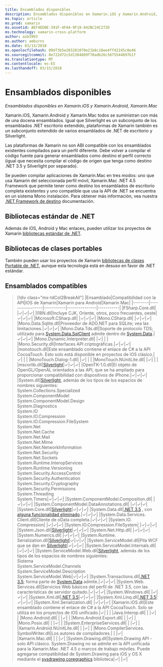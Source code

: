 ```yaml
---
title: Ensamblados disponibles
description: Ensamblados disponibles en Xamarin.iOS y Xamarin.Android, Xamarin.Mac
ms.topic: article
ms.prod: xamarin
ms.assetid: AEF4ED0E-391F-4FA4-9F18-842BC24C272D
ms.technology: xamarin-cross-platform
author: asb3993
ms.author: amburns
ms.date: 03/13/2018
ms.openlocfilehash: 09df3b5e203281070e21b8c18ee4ff42245c0e46
ms.sourcegitcommit: 8e722d72c5d1384889f70adb26c5675544897b1f
ms.translationtype: MT
ms.contentlocale: es-ES
ms.lasthandoff: 03/15/2018
---
```

# <a name="available-assemblies"></a>Ensamblados disponibles

_Ensamblados disponibles en Xamarin.iOS y Xamarin.Android, Xamarin.Mac_

Xamarin.iOS, Xamarin.Android y Xamarin.Mac todos se suministran con más de una docena ensamblados. Igual que Silverlight es un subconjunto de los ensamblados .NET escritorio extendido, plataformas de Xamarin también es un subconjunto extendido de varios ensamblados de .NET de escritorio y Silverlight.

Las plataformas de Xamarin no son ABI compatible con los ensamblados existentes compilados para un perfil diferente. Debe volver a compilar el código fuente para generar ensamblados como destino el perfil correcto (igual que necesita compilar el código de origen que tenga como destino .NET 3.5 y Silverlight por separado).

Se pueden compilar aplicaciones de Xamarin.Mac en tres modos: uno que usa Xamarin del seleccionada perfil móvil, Xamarin.Mac .NET 4.5 Framework que permite tener como destino los ensamblados de escritorio completa existentes y uno compatible que usa la API de .NET se encuentra en un sistema Mono instalación. Para obtener más información, vea nuestra [.NET Framework de destino](~/mac/platform/target-framework.md) documentación.


## <a name="net-standard-libraries"></a>Bibliotecas estándar de .NET

Además de iOS, Android y Mac enlaces, pueden utilizar los proyectos de Xamarin [bibliotecas estándar de .NET](~/cross-platform/app-fundamentals/net-standard.md).

## <a name="portable-class-libraries"></a>Bibliotecas de clases portables
 
También pueden usar los proyectos de Xamarin [bibliotecas de clases Portable de .NET](~/cross-platform/app-fundamentals/pcl.md), aunque esta tecnología está en desuso en favor de .NET estándar.

## <a name="supported-assemblies"></a>Ensamblados compatibles

> [!div class="mx-tdCol2BreakAll"]
> |Ensamblado|Compatibilidad con la API|IOS de Xamarin|Xamarin para Android|Xamarin Mac|
> |--------|-----------------|-----------|---------------|-----------|
> |FSharp.Core.dll| |✓|✓|✓|
> |l18N.dll|Incluye CJK, Oriente, otros, poco frecuentes, oeste|✓|✓|✓|
> |Microsoft.CSharp.dll| |✓|✓|✓|
> |Mono.CSharp.dll| |✓|✓|✓|
> |Mono.Data.Sqlite.dll|Proveedor de ADO.NET para SQLite; vea las limitaciones.|✓|✓|✓|
> |Mono.Data.Tds.dll|Soporte de protocolo TDS; utilizado para [System.Data.SqlClient](https://developer.xamarin.com/api/namespace/System.Data.SqlClient/) admite dentro de [System.Data](https://developer.xamarin.com/api/namespace/System.Data/).|✓|✓|✓|
> |Mono.Dynamic.&#8203;Interpreter.dll| |✓| | |
> |Mono.Security.dll|Interfaces API criptográficas.|✓|✓|✓|
> |monotouch.dll|Este ensamblado contiene el enlace de C# a la API CocoaTouch. Esto solo está disponible en proyectos de iOS clásico.|✓| | |
> |MonoTouch.&#8203;Dialog-1.dll| |✓| | |
> |MonoTouch.&#8203;NUnitLite.dll| |✓| | |
> |mscorlib.dll|[Silverlight](https://msdn.microsoft.com/en-us/library/cc838194(VS.95).aspx)|✓|✓|✓|
> |OpenTK-1.0.dll|El objeto de OpenGL/OpenAL orientados a las API, que se ha ampliado para proporcionar compatibilidad con dispositivos de iPhone.|✓|✓|✓|
> |System.dll|[Silverlight](https://msdn.microsoft.com/en-us/library/cc838194(VS.95).aspx), además de los tipos de los espacios de nombres siguientes:<br />System.Collections.Specialized<br />System.&#8203;ComponentModel<br />System.ComponentModel.Design<br />System.Diagnostics<br />System.IO<br />System.IO.Compression<br />System.IO.Compression.FileSystem<br />System.Net<br />System.Net.Cache<br />System.Net.Mail<br />System.Net.Mime<br />System.Net.&#8203;NetworkInformation<br />System.Net.Security<br />System.Net.Sockets<br />System.Runtime.&#8203;InteropServices<br />System.Runtime.Versioning<br />System.Security.&#8203;AccessControl<br />System.Security.Authentication<br />System.Security.&#8203;Cryptography<br />System.Security.Permissions<br />System.Threading<br />System.Timers|✓|✓|✓|
> |System.&#8203;ComponentModel.&#8203;Composition.dll| |✓|✓|✓|
> |System.&#8203;ComponentModel.&#8203;DataAnnotations.dll| |✓|✓|✓|
> |System.Core.dll|[Silverlight](https://msdn.microsoft.com/en-us/library/cc838194(VS.95).aspx)|✓|✓|✓|
> |System.Data.dll|[.NET 3.5](http://msdn.microsoft.com/en-us/library/ms229335.aspx) , con [alguna funcionalidad eliminado](~/ios/data-cloud/system.data.md).|✓|✓|✓|
> |System.Data.&#8203;Services.&#8203;Client.dll|Cliente de oData completa.|✓|✓|✓|
> |System.IO.&#8203;Compression| |✓|✓|✓|
> |System.IO.&#8203;Compression.&#8203;FileSystem| |✓|✓|✓|
> |System.Json.dll|[Silverlight](http://msdn.microsoft.com/en-us/library/cc838194(VS.95).aspx)|✓|✓|✓|
> |System.Net.&#8203;Http.dll| |✓|✓|✓|
> |System.&#8203;Numerics.dll| |✓|✓|✓|
> |System.Runtime.&#8203;Serialization.dll|[Silverlight](http://msdn.microsoft.com/en-us/library/cc838194(VS.95).aspx)|✓|✓|✓|
> |System.&#8203;ServiceModel.dll|Pila WCF que se dan en [Silverlight](http://msdn.microsoft.com/en-us/library/cc838194(VS.95).aspx)|✓|✓|✓|
> |System.&#8203;ServiceModel.&#8203;Internals.dll| |✓|✓|✓|
> |System.&#8203;ServiceModel.&#8203;Web.dll|[Silverlight](http://msdn.microsoft.com/en-us/library/cc838194(VS.95).aspx), además de los tipos de los espacios de nombres siguientes: <br />Sistema<br />System.ServiceModel.Channels<br />System.ServiceModel.Description<br />System.ServiceModel.Web|✓|✓|✓|
> |System.&#8203;Transactions.dll|[.NET 3.5](http://msdn.microsoft.com/en-us/library/ms229335.aspx); forma parte de [System.Data](~/ios/data-cloud/system.data.md) admite.|✓|✓|✓|
> |System.Web.&#8203;Services.dll|Servicios Web básicos del perfil de .NET 3.5, con las características de servidor quitado.|✓|✓|✓|
> |System.&#8203;Windows.dll| |✓|✓|✓|
> |System.&#8203;Xml.dll|[.NET 3.5](http://msdn.microsoft.com/en-us/library/ms229335.aspx)|✓|✓|✓|
> |System.Xml.&#8203;Linq.dll|[.NET 3.5](http://msdn.microsoft.com/en-us/library/ms229335.aspx)|✓|✓|✓|
> |System.Xml.Serialization.dll| |✓|✓|✓|
> |Xamarin.iOS.dll|Este ensamblado contiene el enlace de C# a la API CocoaTouch. Solo se utiliza en los proyectos de iOS unificado.|✓| | |
> |Java.Interop.dll| | |✓| |
> |Mono.Android.dll| | |✓| |
> |Mono.Android.&#8203;Export.dll| | |✓| |
> |Mono.Posix.dll| | |✓| |
> |System.&#8203;EnterpriseServices.dll| | |✓| |
> |Xamarin.Android.&#8203;NUnitLite.dll| | |✓| |
> |Mono.CompilerServices.&#8203;SymbolWriter.dll|Los autores de compiladores.| | |✓|
> |Xamarin.Mac.dll| | | |✓|
> |System.&#8203;Drawing.dll|System.Drawing API - solo API clásico. System.Drawing no se admite en la API unificada para la Xamarin.Mac .NET 4.5 o marcos de trabajo móviles. Puede agregarse compatibilidad de System.Drawing para iOS y OS X mediante el [sysdrawing coregraphics](https://github.com/mono/sysdrawing-coregraphics) biblioteca|✓| |✓|

